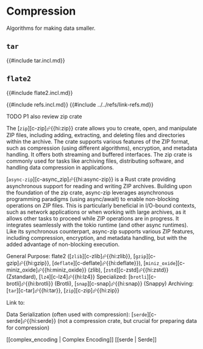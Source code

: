 # Compression

Algorithms for making data smaller.

## `tar`

{{#include tar.incl.md}}

## `flate2`

{{#include flate2.incl.md}}

{{#include refs.incl.md}}
{{#include ../../refs/link-refs.md}}

<div class="hidden">
TODO P1 also review zip crate

The [`zip`][c-zip]⮳{{hi:zip}} crate allows you to create, open, and manipulate ZIP files, including adding, extracting, and deleting files and directories within the archive. The crate supports various features of the ZIP format, such as compression (using different algorithms), encryption, and metadata handling. It offers both streaming and buffered interfaces. The zip crate is commonly used for tasks like archiving files, distributing software, and handling data compression in applications.

[`async-zip`][c-async_zip]⮳{{hi:async-zip}} is a Rust crate providing asynchronous support for reading and writing ZIP archives. Building upon the foundation of the zip crate, async-zip leverages asynchronous programming paradigms (using async/await) to enable non-blocking operations on ZIP files. This is particularly beneficial in I/O-bound contexts, such as network applications or when working with large archives, as it allows other tasks to proceed while ZIP operations are in progress. It integrates seamlessly with the tokio runtime (and other async runtimes). Like its synchronous counterpart, async-zip supports various ZIP features, including compression, encryption, and metadata handling, but with the added advantage of non-blocking execution.

General Purpose: flate2 ([`zlib`][c-zlib]⮳{{hi:zlib}}, [`gzip`][c-gzip]⮳{{hi:gzip}}, [`deflate`][c-deflate]⮳{{hi:deflate}}), [`miniz_oxide`][c-miniz_oxide]⮳{{hi:miniz_oxide}} (zlib), [`zstd`][c-zstd]⮳{{hi:zstd}} (Zstandard), [`lz4`][c-lz4]⮳{{hi:lz4}}
Specialized: [`brotli`][c-brotli]⮳{{hi:brotli}} (Brotli), [`snap`][c-snap]⮳{{hi:snap}} (Snappy)
Archiving: [`tar`][c-tar]⮳{{hi:tar}}, [`zip`][c-zip]⮳{{hi:zip}}

Link to:

Data Serialization (often used with compression): [`serde`][c-serde]⮳{{hi:serde}} (not a compression crate, but crucial for preparing data for compression)

[[complex_encoding | Complex Encoding]]
[[serde | Serde]]

</div>
